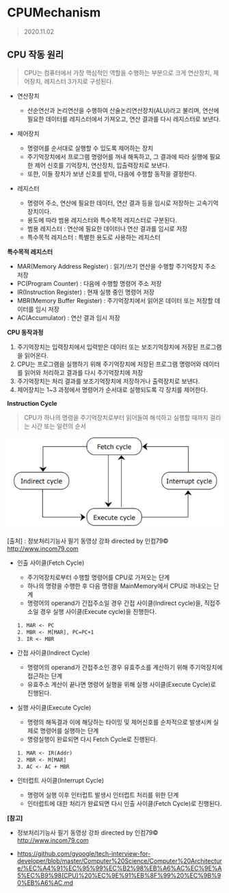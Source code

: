 # CPUMechanism

> 2020.11.02



## CPU 작동 원리

> CPU는 컴퓨터에서 가장 핵심적인 역할을 수행하는 부분으로 크게 연산장치, 제어장치, 레지스터 3가지로 구성된다.



- 연산장치
  - 산순연산과 논리연산을 수행하여 산술논리연산장치(ALU)라고 불리며, 연산에 필요한 데이터를 레지스터에서 가져오고, 연산 결과를 다시 레지스터로 보낸다.

- 제어장치
  - 명령어를 순서대로 실행할 수 있도록 제어하는 장치
  - 주기억장치에서 프로그램 명령어를 꺼내 해독하고, 그 결과에 따라 실행에 필요한 제어 신호를 기억장치, 연산장치, 입출력장치로 보낸다.
  - 또한, 이들 장치가 보낸 신호를 받아, 다음에 수행할 동작을 결정한다.
- 레지스터
  - 명령어 주소, 연산에 필요한 데이터, 연산 결과 등을 임시로 저장하는 고속기억장치이다.
  - 용도에 따라 범용 레지스터와 특수목적 레지스터로 구분된다.
  - 범용 레지스터 : 연산에 필요한 데이터나 연산 결과를 임시로 저장
  - 특수목적 레지스터 : 특별한 용도로 사용하는 레지스터



**특수목적 레지스터**

- MAR(Memory Address Register) : 읽기/쓰기 연산을 수행할 주기억장치 주소 저장
- PC(Program Counter) : 다음에 수행할 명령어 주소 저장
- IR(Instruction Register) : 현재 실행 중인 명령어 저장
- MBR(Memory Buffer Register) : 주기억장치에서 읽어온 데이터 또는 저장할 데이터를 임시 저장
- AC(Accumulator) : 연산 결과 임시 저장



**CPU 동작과정**

1. 주기억장치는 입력장치에서 입력받은 데이터 또는 보조기억장치에 저장된 프로그램을 읽어온다.
2. CPU는 프로그램을 실행하기 위해 주기억장치에 저장된 프로그램 명령어와 데이터를 읽어와 처리하고 결과를 다시 주기억장치에 저장
3. 주기억장치는 처리 결과를 보조기억장치에 저장하거나 출력장치로 보낸다.
4. 제어장치는 1~3 과정에서 명령어가 순서대로 실행되도록 각 장치를 제어한다.



**Instruction Cycle**

> CPU가 하나의 명령을 주기억장치로부터 읽어들여 해석하고 실행할 때까지 걸리는 시간 또는 일련의 순서

![InstructionCycle](./img/InstructionCycle.png)

[출처] : 정보처리기능사 필기 동영상 강좌 directed by 인컴79© http://www.incom79.com 

- 인출 사이클(Fetch Cycle)

  - 주기억장치로부터 수행할 명령어를 CPU로 가져오는 단계
  - 하나의 명령을 수행한 후 다음 명령을 MainMemory에서 CPU로 꺼내오는 단계
  - 명령어의 operand가 간접주소일 경우 간접 사이클(Indirect cycle)을, 직접주소일 경우 실행 사이클(Execute cycle)을 진행한다.

  ```
  1. MAR <- PC
  2. MBR <- M[MAR], PC=PC+1
  3. IR <- MBR
  ```

- 간접 사이클(Indirect Cycle)

  - 명령어의 operand가 간접주소인 경우 유효주소를 계산하기 위해 주기억장치에 접근하는 단계
  - 유효주소 계산이 끝나면 명령어 실행을 위해 실행 사이클(Execute Cycle)로 진행된다.

- 실행 사이클(Execute Cycle)

  - 명령의 해독결과 이에 해당하는 타이밍 및 제어신호를 순차적으로 발생시켜 실제로 명령어를 실행하는 단계
  - 명령실행이 완료되면 다시 Fetch Cycle로 진행된다.

  ```
  1. MAR <- IR(Addr)
  2. MBR <- M[MAR]
  3. AC <- AC + MBR
  ```

  

- 인터럽트 사이클(Interrupt Cycle)

  - 명령어 실행 이후 인터럽트 발생시 인터럽트 처리를 위한 단계
  - 인터럽트에 대한 처리가 완료되면 다시 인출 사이클(Fetch Cycle)로 진행된다.





**[참고]**

- 정보처리기능사 필기 동영상 강좌 directed by 인컴79© http://www.incom79.com 

- https://github.com/gyoogle/tech-interview-for-developer/blob/master/Computer%20Science/Computer%20Architecture/%EC%A4%91%EC%95%99%EC%B2%98%EB%A6%AC%EC%9E%A5%EC%B9%98(CPU)%20%EC%9E%91%EB%8F%99%20%EC%9B%90%EB%A6%AC.md

